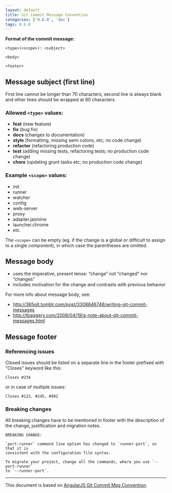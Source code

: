 ```yaml
---
layout: default
title: Git Commit Message Convention
categories: ['0.6.0', 'dev']
tags: 0.6.0
---
```


**Format of the commit message:**
```
<type>(<scope>): <subject>

<body>

<footer>
```


## Message subject (first line)
First line cannot be longer than 70 characters, second line is always blank and other lines should be wrapped at 80 characters.

### Allowed `<type>` values:

   * **feat** (new feature)
   * **fix** (bug fix)
   * **docs** (changes to documentation)
   * **style** (formatting, missing semi colons, etc; no code change)
   * **refactor** (refactoring production code)
   * **test** (adding missing tests, refactoring tests; no production code change)
   * **chore** (updating grunt tasks etc; no production code change)

### Example `<scope>` values:

  * init
  * runner
  * watcher
  * config
  * web-server
  * proxy
  * adapter.jasmine
  * launcher.chrome
  * etc.

The `<scope>` can be empty (eg. if the change is a global or difficult to assign to a single component), in which case the parentheses are omitted.


## Message body

* uses the imperative, present tense: “change” not “changed” nor “changes”
* includes motivation for the change and contrasts with previous behavior

For more info about message body, see:

* http://365git.tumblr.com/post/3308646748/writing-git-commit-messages
* http://tbaggery.com/2008/04/19/a-note-about-git-commit-messages.html


## Message footer

### Referencing issues
Closed issues should be listed on a separate line in the footer prefixed with "Closes" keyword like this:
```
Closes #234
```
or in case of multiple issues:
```
Closes #123, #245, #992
```
### Breaking changes

All breaking changes have to be mentioned in footer with the description of the change, justification and migration notes.
```
BREAKING CHANGE:

`port-runner` command line option has changed to `runner-port`, so that it is
consistent with the configuration file syntax.

To migrate your project, change all the commands, where you use `--port-runner`
to `--runner-port`.
```

---

This document is based on [AngularJS Git Commit Msg Convention].

[AngularJS Git Commit Msg Convention]: https://docs.google.com/document/d/1QrDFcIiPjSLDn3EL15IJygNPiHORgU1_OOAqWjiDU5Y/edit#